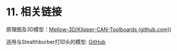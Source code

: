 # 11. 相关链接

原理图及3D模型：[Mellow-3D/Klipper-CAN-Toolboards (github.com)](https://github.com/Mellow-3D/Klipper-CAN-Toolboards "点击即可跳转"))

适用与Stealthburber打印头的模型: [GitHub](https://github.com/FengHua741/mods/tree/main/SHT36)